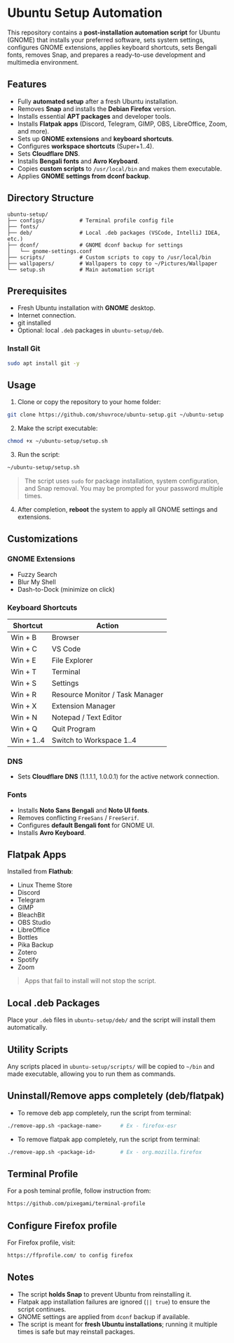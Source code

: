 # Ubuntu Setup Automation

This repository contains a **post-installation automation script** for Ubuntu (GNOME) that installs your preferred software, sets system settings, configures GNOME extensions, applies keyboard shortcuts, sets Bengali fonts, removes Snap, and prepares a ready-to-use development and multimedia environment.


## Features

* Fully **automated setup** after a fresh Ubuntu installation.
* Removes **Snap** and installs the **Debian Firefox** version.
* Installs essential **APT packages** and developer tools.
* Installs **Flatpak apps** (Discord, Telegram, GIMP, OBS, LibreOffice, Zoom, and more).
* Sets up **GNOME extensions** and **keyboard shortcuts**.
* Configures **workspace shortcuts** (Super+1..4).
* Sets **Cloudflare DNS**.
* Installs **Bengali fonts** and **Avro Keyboard**.
* Copies **custom scripts** to `/usr/local/bin` and makes them executable.
* Applies **GNOME settings from dconf backup**.


## Directory Structure

```
ubuntu-setup/
├── configs/           # Terminal profile config file
├── fonts/
├── deb/               # Local .deb packages (VSCode, IntelliJ IDEA, etc.)
├── dconf/             # GNOME dconf backup for settings
│   └── gnome-settings.conf
├── scripts/           # Custom scripts to copy to /usr/local/bin
├── wallpapers/        # Wallpapers to copy to ~/Pictures/Wallpaper
└── setup.sh           # Main automation script
```


## Prerequisites

* Fresh Ubuntu installation with **GNOME** desktop.
* Internet connection.
* git installed
* Optional: local `.deb` packages in `ubuntu-setup/deb`.

### Install Git
```bash
sudo apt install git -y
```

## Usage

1. Clone or copy the repository to your home folder:

```bash
git clone https://github.com/shuvroce/ubuntu-setup.git ~/ubuntu-setup
```

2. Make the script executable:

```bash
chmod +x ~/ubuntu-setup/setup.sh
```

3. Run the script:

```bash
~/ubuntu-setup/setup.sh
```

> The script uses `sudo` for package installation, system configuration, and Snap removal. You may be prompted for your password multiple times.

4. After completion, **reboot** the system to apply all GNOME settings and extensions.


## Customizations

### GNOME Extensions

* Fuzzy Search
* Blur My Shell
* Dash-to-Dock (minimize on click)

### Keyboard Shortcuts

| Shortcut                | Action                          |
| ----------------------- | ------------------------------- |
| Win + B                 | Browser                         |
| Win + C                 | VS Code                         |
| Win + E                 | File Explorer                   |
| Win + T                 | Terminal                        |
| Win + S                 | Settings                        |
| Win + R                 | Resource Monitor / Task Manager |
| Win + X                 | Extension Manager               |
| Win + N                 | Notepad / Text Editor           |
| Win + Q                 | Quit Program                    |
| Win + 1..4              | Switch to Workspace 1..4        |

### DNS

* Sets **Cloudflare DNS** (1.1.1.1, 1.0.0.1) for the active network connection.

### Fonts

* Installs **Noto Sans Bengali** and **Noto UI fonts**.
* Removes conflicting `FreeSans` / `FreeSerif`.
* Configures **default Bengali font** for GNOME UI.
* Installs **Avro Keyboard**.


## Flatpak Apps

Installed from **Flathub**:

* Linux Theme Store
* Discord
* Telegram
* GIMP
* BleachBit
* OBS Studio
* LibreOffice
* Bottles
* Pika Backup
* Zotero
* Spotify
* Zoom

> Apps that fail to install will not stop the script.


## Local .deb Packages

Place your `.deb` files in `ubuntu-setup/deb/` and the script will install them automatically.


## Utility Scripts

Any scripts placed in `ubuntu-setup/scripts/` will be copied to `~/bin` and made executable, allowing you to run them as commands.

## Uninstall/Remove apps completely (deb/flatpak)
* To remove deb app completely, run the script from terminal:

```bash
./remove-app.sh <package-name>      # Ex - firefox-esr
```

* To remove flatpak app completely, run the script from terminal:

```bash
./remove-app.sh <package-id>        # Ex - org.mozilla.firefox
```

## Terminal Profile
For a posh teminal profile, follow instruction from:

```bash
https://github.com/pixegami/terminal-profile
```

## Configure Firefox profile
For Firefox profile, visit:

```bash
https://ffprofile.com/ to config firefox
```

## Notes

* The script **holds Snap** to prevent Ubuntu from reinstalling it.
* Flatpak app installation failures are ignored (`|| true`) to ensure the script continues.
* GNOME settings are applied from `dconf` backup if available.
* The script is meant for **fresh Ubuntu installations**; running it multiple times is safe but may reinstall packages.

